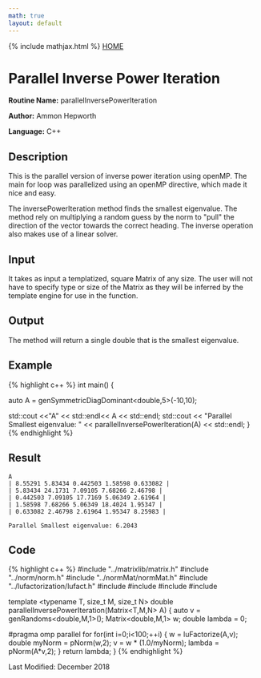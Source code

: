 ```yaml
---
math: true
layout: default
---
```


{% include mathjax.html %}
<a href="https://ammonhepworth.github.io/MATH5620/index">HOME</a>

# Parallel Inverse Power Iteration

**Routine Name:** parallelInversePowerIteration

**Author:** Ammon Hepworth

**Language:** C++


## Description

This is the parallel version of inverse power iteration using openMP. The main for loop was parallelized using an openMP directive, which made it nice and easy.


The inversePowerIteration method finds the smallest eigenvalue. The method rely on multiplying a random guess by the norm to "pull" the direction of the vector towards the correct heading. The inverse operation also makes use of a linear solver. 


## Input

It takes as input a templatized, square Matrix of any size. The user will not have to specify type or size of the Matrix as they will be inferred by the template engine for use in the function.

## Output

The method will return a single double that is the smallest eigenvalue.


## Example

{% highlight c++ %}
int main()
{

  auto A = genSymmetricDiagDominant<double,5>(-10,10);


  std::cout <<"A" << std::endl<< A << std::endl;
  std::cout << "Parallel Smallest eigenvalue: " << parallelInversePowerIteration(A) << std::endl;
}
{% endhighlight %}

## Result
```
A
| 8.55291 5.83434 0.442503 1.58598 0.633082 |
| 5.83434 24.1731 7.09105 7.68266 2.46798 |
| 0.442503 7.09105 17.7169 5.06349 2.61964 |
| 1.58598 7.68266 5.06349 18.4024 1.95347 |
| 0.633082 2.46798 2.61964 1.95347 8.25983 |

Parallel Smallest eigenvalue: 6.2043
```
## Code

{% highlight c++ %}
#include "../matrixlib/matrix.h"
#include "../norm/norm.h"
#include "../normMat/normMat.h" 
#include "../lufactorization/lufact.h"
#include <vector>
#include <algorithm>
#include <cstdlib>
#include <cmath>

template <typename T, size_t M, size_t N>
double parallelInversePowerIteration(Matrix<T,M,N> A)
{
	auto v = genRandoms<double,M,1>();
	Matrix<double,M,1> w;
	double lambda = 0;

#pragma omp parallel for
	for(int i=0;i<100;++i)
	{
	  w = luFactorize(A,v);
		double myNorm = pNorm(w,2);
		v = w * (1.0/myNorm);
		lambda = pNorm(A*v,2);
	}
	return lambda;
}
{% endhighlight %}

Last Modified: December 2018
